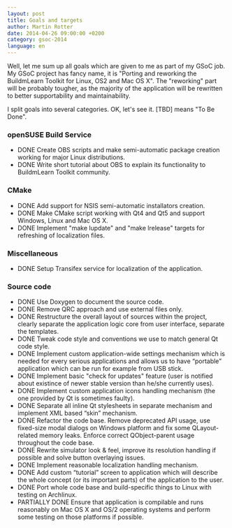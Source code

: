 ```yaml
---
layout: post
title: Goals and targets
author: Martin Rotter
date: 2014-04-26 09:00:00 +0200
category: gsoc-2014
language: en
---
```


Well, let me sum up all goals which are given to me as part of my GSoC job. My GSoC project has fancy name, it is "Porting and reworking the BuildmLearn Toolkit for Linux, OS2 and Mac OS X". The "reworking" part will be probably tougher, as the majority of the application will be rewritten to better supportability and maintainability.
<!--more-->

I split goals into several categories. OK, let's see it. [TBD] means "To Be Done".

### openSUSE Build Service

* <span class="label label-success">DONE</span> Create OBS scripts and make semi-automatic package creation working for major Linux distributions.
* <span class="label label-success">DONE</span> Write short tutorial about OBS to explain its functionality to BuildmLearn Toolkit community.

### CMake

* <span class="label label-success">DONE</span> Add support for NSIS semi-automatic installators creation.
* <span class="label label-success">DONE</span> Make CMake script working with Qt4 and Qt5 and support Windows, Linux and Mac OS X.
* <span class="label label-success">DONE</span> Implement "make lupdate" and "make lrelease" targets for refreshing of localization files.

### Miscellaneous

* <span class="label label-success">DONE</span> Setup Transifex service for localization of the application.

### Source code

* <span class="label label-success">DONE</span> Use Doxygen to document the source code.
* <span class="label label-success">DONE</span> Remove QRC approach and use external files only.
* <span class="label label-success">DONE</span> Restructure the overall layout of sources within the project, clearly separate the application logic core from user interface, separate the templates.
* <span class="label label-success">DONE</span> Tweak code style and conventions we use to match general Qt code style.
* <span class="label label-success">DONE</span> Implement custom application-wide settings mechanism which is needed for every serious applications and allows us to have “portable” application which can be run for example from USB stick.
* <span class="label label-success">DONE</span> Implement basic "check for updates" feature (user is notified about existince of newer stable version than he/she currently uses).
* <span class="label label-success">DONE</span> Implement custom application icons handling mechanism (the one provided by Qt is sometimes faulty).
* <span class="label label-success">DONE</span> Separate all inline Qt stylesheets in separate mechanism and implement XML based “skin” mechanism.
* <span class="label label-success">DONE</span> Refactor the code base. Remove deprecated API usage, use fixed-size modal dialogs on Windows platform and fix some QLayout-related memory leaks. Enforce correct QObject-parent usage throughout the code base.
* <span class="label label-success">DONE</span> Rewrite simulator look & feel, improve its resolution handling if possible and solve button overlaying issues.
* <span class="label label-success">DONE</span> Implement reasonable localization handling mechanism.
* <span class="label label-success">DONE</span> Add custom “tutorial” screen to application which will describe the whole concept (or its important parts) of the application to the user.
* <span class="label label-success">DONE</span> Port whole code base and build-specific things to Linux with testing on Archlinux.
* <span class="label label-warning">PARTIALLY DONE</span> Ensure that application is compilable and runs reasonably on Mac OS X and OS/2 operating systems and perform some testing on those platforms if possible.